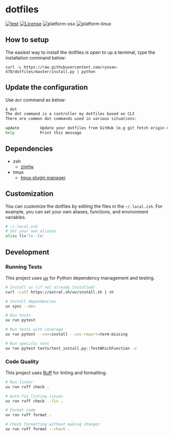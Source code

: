 # dotfiles
[![test](https://github.com/ryosan-470/dotfiles/workflows/test/badge.svg)](https://github.com/ryosan-470/dotfiles/actions?query=workflow%3Atest)
[![License](http://img.shields.io/:license-mit-blue.svg?style=flat-square)](./LICENSE)
![platform-osx](https://img.shields.io/badge/platform-osx-blue.svg?style=flat-square)
![platform-linux](https://img.shields.io/badge/platform-Linux-blue.svg?style=flat-square)

## How to setup

The easiest way to install the dotfiles is open to up a terminal, type the installation command below:

```console
curl -L https://raw.githubusercontent.com/ryosan-470/dotfiles/master/install.py | python
```

## Update the configuration
Use `dot` command as below:

```bash
$ dot
The dot command is a controller my dotfiles based on CLI
There are common dot commands used in various situations:

update         Update your dotfiles from GitHub (e.g git fetch origin master)
help           Print this message
```

## Dependencies

- zsh
  - [zimfw](https://github.com/zimfw/zimfw)
- tmux
  - [tmux plugin manager](https://github.com/tmux-plugins/tpm)

## Customization

You can customize the dotfiles by editing the files in the `~/.local.zsh`.
For example, you can set your own aliases, functions, and environment variables.

```bash
# ~/.local.zsh
# Set your own aliases
alias ll='ls -la'
```

## Development

### Running Tests

This project uses [uv](https://docs.astral.sh/uv/) for Python dependency management and testing.

```bash
# Install uv (if not already installed)
curl -LsSf https://astral.sh/uv/install.sh | sh

# Install dependencies
uv sync --dev

# Run tests
uv run pytest

# Run tests with coverage
uv run pytest --cov=install --cov-report=term-missing

# Run specific test
uv run pytest tests/test_install.py::TestWhichFunction -v
```

### Code Quality

This project uses [Ruff](https://docs.astral.sh/ruff/) for linting and formatting.

```bash
# Run linter
uv run ruff check .

# Auto-fix linting issues
uv run ruff check --fix .

# Format code
uv run ruff format .

# Check formatting without making changes
uv run ruff format --check .
```
